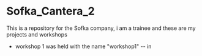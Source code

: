 # Sofka_Cantera_2
This is a repository for the Sofka company, i am a trainee and these are my projects and workshops


- workshop 1 was held with the name "workshop1"
-- in
